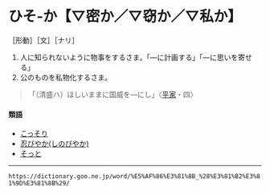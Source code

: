# ひそ‐か【▽密か／▽窃か／▽私か】

［形動］［文］［ナリ］
1. 人に知られないように物事をするさま。「―に計画する」「―に思いを寄せる」
2. 公のものを私物化するさま。
>「（清盛ハ）ほしいままに国威を―にし」〈[平家](https://dictionary.goo.ne.jp/word/%E5%B9%B3%E5%AE%B6%E7%89%A9%E8%AA%9E/#jn-198120)・四〉
        

#### 類語

-   [こっそり](こっそり)
-   [忍びやか(しのびやか)](https://dictionary.goo.ne.jp/word/%E5%BF%8D%E3%81%B3%E3%82%84%E3%81%8B/#jn-99719)
-   [そっと](https://dictionary.goo.ne.jp/word/%E3%81%9D%E3%81%A3%E3%81%A8/#jn-130854)

---
`https://dictionary.goo.ne.jp/word/%E5%AF%86%E3%81%8B_%28%E3%81%B2%E3%81%9D%E3%81%8B%29/`